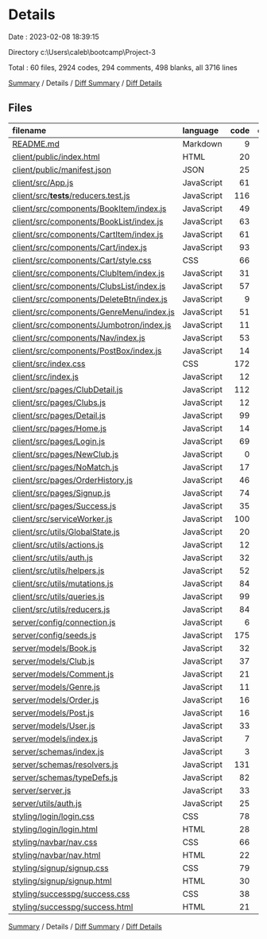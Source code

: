# Details

Date : 2023-02-08 18:39:15

Directory c:\\Users\\caleb\\bootcamp\\Project-3

Total : 60 files,  2924 codes, 294 comments, 498 blanks, all 3716 lines

[Summary](results.md) / Details / [Diff Summary](diff.md) / [Diff Details](diff-details.md)

## Files
| filename | language | code | comment | blank | total |
| :--- | :--- | ---: | ---: | ---: | ---: |
| [README.md](/README.md) | Markdown | 9 | 0 | 10 | 19 |
| [client/public/index.html](/client/public/index.html) | HTML | 20 | 23 | 1 | 44 |
| [client/public/manifest.json](/client/public/manifest.json) | JSON | 25 | 0 | 1 | 26 |
| [client/src/App.js](/client/src/App.js) | JavaScript | 61 | 0 | 7 | 68 |
| [client/src/__tests__/reducers.test.js](/client/src/__tests__/reducers.test.js) | JavaScript | 116 | 0 | 25 | 141 |
| [client/src/components/BookItem/index.js](/client/src/components/BookItem/index.js) | JavaScript | 49 | 0 | 7 | 56 |
| [client/src/components/BookList/index.js](/client/src/components/BookList/index.js) | JavaScript | 63 | 0 | 12 | 75 |
| [client/src/components/CartItem/index.js](/client/src/components/CartItem/index.js) | JavaScript | 61 | 0 | 10 | 71 |
| [client/src/components/Cart/index.js](/client/src/components/Cart/index.js) | JavaScript | 93 | 7 | 16 | 116 |
| [client/src/components/Cart/style.css](/client/src/components/Cart/style.css) | CSS | 66 | 0 | 10 | 76 |
| [client/src/components/ClubItem/index.js](/client/src/components/ClubItem/index.js) | JavaScript | 31 | 0 | 8 | 39 |
| [client/src/components/ClubsList/index.js](/client/src/components/ClubsList/index.js) | JavaScript | 57 | 0 | 9 | 66 |
| [client/src/components/DeleteBtn/index.js](/client/src/components/DeleteBtn/index.js) | JavaScript | 9 | 2 | 3 | 14 |
| [client/src/components/GenreMenu/index.js](/client/src/components/GenreMenu/index.js) | JavaScript | 51 | 0 | 8 | 59 |
| [client/src/components/Jumbotron/index.js](/client/src/components/Jumbotron/index.js) | JavaScript | 11 | 0 | 3 | 14 |
| [client/src/components/Nav/index.js](/client/src/components/Nav/index.js) | JavaScript | 53 | 0 | 7 | 60 |
| [client/src/components/PostBox/index.js](/client/src/components/PostBox/index.js) | JavaScript | 14 | 3 | 4 | 21 |
| [client/src/index.css](/client/src/index.css) | CSS | 172 | 200 | 36 | 408 |
| [client/src/index.js](/client/src/index.js) | JavaScript | 12 | 3 | 3 | 18 |
| [client/src/pages/ClubDetail.js](/client/src/pages/ClubDetail.js) | JavaScript | 112 | 5 | 17 | 134 |
| [client/src/pages/Clubs.js](/client/src/pages/Clubs.js) | JavaScript | 12 | 0 | 3 | 15 |
| [client/src/pages/Detail.js](/client/src/pages/Detail.js) | JavaScript | 99 | 3 | 17 | 119 |
| [client/src/pages/Home.js](/client/src/pages/Home.js) | JavaScript | 14 | 0 | 3 | 17 |
| [client/src/pages/Login.js](/client/src/pages/Login.js) | JavaScript | 69 | 0 | 7 | 76 |
| [client/src/pages/NewClub.js](/client/src/pages/NewClub.js) | JavaScript | 0 | 0 | 1 | 1 |
| [client/src/pages/NoMatch.js](/client/src/pages/NoMatch.js) | JavaScript | 17 | 0 | 3 | 20 |
| [client/src/pages/OrderHistory.js](/client/src/pages/OrderHistory.js) | JavaScript | 46 | 0 | 7 | 53 |
| [client/src/pages/Signup.js](/client/src/pages/Signup.js) | JavaScript | 74 | 0 | 8 | 82 |
| [client/src/pages/Success.js](/client/src/pages/Success.js) | JavaScript | 35 | 0 | 9 | 44 |
| [client/src/serviceWorker.js](/client/src/serviceWorker.js) | JavaScript | 100 | 31 | 14 | 145 |
| [client/src/utils/GlobalState.js](/client/src/utils/GlobalState.js) | JavaScript | 20 | 0 | 6 | 26 |
| [client/src/utils/actions.js](/client/src/utils/actions.js) | JavaScript | 12 | 0 | 4 | 16 |
| [client/src/utils/auth.js](/client/src/utils/auth.js) | JavaScript | 32 | 5 | 9 | 46 |
| [client/src/utils/helpers.js](/client/src/utils/helpers.js) | JavaScript | 52 | 0 | 7 | 59 |
| [client/src/utils/mutations.js](/client/src/utils/mutations.js) | JavaScript | 84 | 0 | 6 | 90 |
| [client/src/utils/queries.js](/client/src/utils/queries.js) | JavaScript | 99 | 0 | 8 | 107 |
| [client/src/utils/reducers.js](/client/src/utils/reducers.js) | JavaScript | 84 | 0 | 13 | 97 |
| [server/config/connection.js](/server/config/connection.js) | JavaScript | 6 | 0 | 3 | 9 |
| [server/config/seeds.js](/server/config/seeds.js) | JavaScript | 175 | 0 | 16 | 191 |
| [server/models/Book.js](/server/models/Book.js) | JavaScript | 32 | 0 | 5 | 37 |
| [server/models/Club.js](/server/models/Club.js) | JavaScript | 37 | 0 | 7 | 44 |
| [server/models/Comment.js](/server/models/Comment.js) | JavaScript | 21 | 0 | 5 | 26 |
| [server/models/Genre.js](/server/models/Genre.js) | JavaScript | 11 | 0 | 5 | 16 |
| [server/models/Order.js](/server/models/Order.js) | JavaScript | 16 | 0 | 5 | 21 |
| [server/models/Post.js](/server/models/Post.js) | JavaScript | 16 | 0 | 5 | 21 |
| [server/models/User.js](/server/models/User.js) | JavaScript | 33 | 2 | 9 | 44 |
| [server/models/index.js](/server/models/index.js) | JavaScript | 7 | 0 | 1 | 8 |
| [server/schemas/index.js](/server/schemas/index.js) | JavaScript | 3 | 0 | 2 | 5 |
| [server/schemas/resolvers.js](/server/schemas/resolvers.js) | JavaScript | 131 | 4 | 29 | 164 |
| [server/schemas/typeDefs.js](/server/schemas/typeDefs.js) | JavaScript | 82 | 1 | 18 | 101 |
| [server/server.js](/server/server.js) | JavaScript | 33 | 3 | 11 | 47 |
| [server/utils/auth.js](/server/utils/auth.js) | JavaScript | 25 | 2 | 8 | 35 |
| [styling/login/login.css](/styling/login/login.css) | CSS | 78 | 0 | 11 | 89 |
| [styling/login/login.html](/styling/login/login.html) | HTML | 28 | 0 | 3 | 31 |
| [styling/navbar/nav.css](/styling/navbar/nav.css) | CSS | 66 | 0 | 8 | 74 |
| [styling/navbar/nav.html](/styling/navbar/nav.html) | HTML | 22 | 0 | 3 | 25 |
| [styling/signup/signup.css](/styling/signup/signup.css) | CSS | 79 | 0 | 12 | 91 |
| [styling/signup/signup.html](/styling/signup/signup.html) | HTML | 30 | 0 | 3 | 33 |
| [styling/successpg/success.css](/styling/successpg/success.css) | CSS | 38 | 0 | 4 | 42 |
| [styling/successpg/success.html](/styling/successpg/success.html) | HTML | 21 | 0 | 3 | 24 |

[Summary](results.md) / Details / [Diff Summary](diff.md) / [Diff Details](diff-details.md)